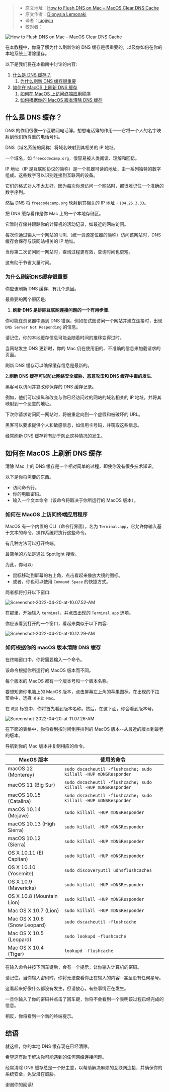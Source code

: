 > - 原文地址：[How to Flush DNS on Mac – MacOS Clear DNS Cache](https://www.freecodecamp.org/news/how-to-flush-dns-on-mac-macos-clear-dns-cache/)
> - 原文作者：[Dionysia Lemonaki](https://www.freecodecamp.org/news/author/dionysia/)
> - 译者：[luojiyin](https://github.com/luojiyin1987)
> - 校对者：

![How to Flush DNS on Mac – MacOS Clear DNS Cache](https://www.freecodecamp.org/news/content/images/size/w2000/2022/04/kaitlyn-baker-vZJdYl5JVXY-unsplash.jpg)

在本教程中，你将了解为什么刷新你的 DNS 缓存是很重要的，以及你如何在你的本地系统上清除缓存。

以下是我们将在本指南中讨论的内容:

1. [什么是 DNS 缓存？](./#what-is-dns-cache?)
    1. [为什么刷新 DNS 缓存很重要](./#why-flushing-dns-cache-is-important)
2. [如何在 MacOS 上刷新 DNS 缓存](./#how-to-flush-dns-on-macos)
    1. [如何在 MacOS 上访问终端应用程序](./#how-to-access-the-terminal-application-on-macos)
    2. [如何根据你的 MacOS 版本清除 DNS 缓存](./#how-to-clear-dns-cache-for-your-macos-version)

<h2 id="what-is-dns-cache?">什么是 DNS 缓存？</h2>

DNS 的作用很像一个互联网电话簿。想想电话簿的作用——它将一个人的名字映射到他们所尊重的电话号码。

DNS（域名系统的简称）将域名映射到其相关的 IP 地址。

一个域名，如 `freecodecamp.org`，很容易被人类阅读、理解和回忆。

IP 地址（IP 是互联网协议的简称）是一个机器可读的地址，由一系列独特的数字组成。这些数字可以识别连接到互联网的设备。

它们的格式对人不太友好，因为每次你想访问一个网站时，都很难记住一个准确的数字序列。

然后 DNS 将 `freecodecamp.org` 映射到其相关的 IP 地址 - `104.26.3.33`。

把 DNS 缓存看作是你 Mac 上的一个本地存储区。

它暂时存储并跟踪你的计算机的活动记录，如最近的网站访问。

每次你通过输入一个网站的 URL（统一资源定位器的简称）访问该网站时，DNS 缓存会保存与该网站相关的 IP 地址。

当你第二次访问同一网站时，查询过程更有效，查询时间也更短。

这有助于节省大量时间。

<h3 id="why-flushing-dns-cache-is-important">为什么刷新DNS缓存很重要</h3>

你应该刷新 DNS 缓存，有几个原因。

最重要的两个原因是:

1. **刷新 DNS 是排除互联网连接问题的一个有用步骤**.

你可能在浏览器中遇到 DNS 错误，例如在试图访问一个网站并建立连接时，出现 `DNS Server Not Responding` 的信息。

请记住，你的本地缓存信息可能会随着时间的推移变得过时。

当网站发生 DNS 更新时，你的 Mac 仍在使用旧的、不准确的信息来加载请求的页面。

刷新 DNS 缓存可以确保缓存信息是最新的。

2.**刷新 DNS 缓存可以防止网络安全威胁、恶意攻击和 DNS 缓存中毒的发生**.

黑客可以访问并篡改你保存的 DNS 缓存记录。

例如，他们可以操纵和改变与你已经访问过的网站的域名相关的 IP 地址，并将其映射到一个恶意的地址。

下次你请求访问同一网站时，将被重定向到一个虚假和被破坏的 URL。

黑客可以要求提供个人和敏感信息，如信用卡号码，并窃取这些信息。

经常刷新 DNS 缓存将有助于防止这种情况的发生。

<h2 id="how-to-flush-dns-on-macos">如何在 MacOS 上刷新 DNS 缓存</h2>

清除 Mac 上的 DNS 缓存是一个相对简单的过程，即使你没有很多技术知识。

以下是你将需要的东西。

- 访问命令行。
- 你的电脑密码。
- 输入一个文本命令（该命令将取决于你所运行的 MacOS 版本）。

<h3 id="how-to-access-the-terminal-application-on-macos">如何在 MacOS 上访问终端应用程序</h3>

MacOS 有一个内置的 CLI（命令行界面），名为 `Terminal.app`，它允许你输入基于文本的命令，操作系统将执行这些命令。

有几种方法可以打开终端。

最简单的方法是通过 Spotlight 搜索。

为此，你可以:

- 鼠标移动到屏幕的右上角，点击看起来像放大镜的图标。
- 或者，你也可以使用 `Command Space` 的快捷方式。

两者都将打开以下窗口:

![Screenshot-2022-04-20-at-10.07.52-AM](https://www.freecodecamp.org/news/content/images/2022/04/Screenshot-2022-04-20-at-10.07.52-AM.png)

在那里，开始输入 `terminal`，并点击出现的 `Terminal.app` 选项。

你应该看到打开的一个窗口，看起来类似于以下内容:

![Screenshot-2022-04-20-at-10.12.29-AM](https://www.freecodecamp.org/news/content/images/2022/04/Screenshot-2022-04-20-at-10.12.29-AM.png)

<h3 id="how-to-clear-dns-cache-for-your-macos-version">如何根据你的 macOS 版本清除 DNS 缓存</h3>

在终端窗口中，你将需要输入一个命令。

该命令根据你所运行的 MacOS 版本而不同。

每个版本的 MacOS 都有一个版本号和一个版本名称。

要想知道你电脑上的 MacOS 版本，点击屏幕左上角的苹果图标。在出现的下拉菜单中，选择 `关于此 Mac`。

在 `概览` 标签中，你将首先看到版本名称。然后，在这下面，你会看到版本号。

![Screenshot-2022-04-20-at-11.07.26-AM](https://www.freecodecamp.org/news/content/images/2022/04/Screenshot-2022-04-20-at-11.07.26-AM.png)

在下面的表格中，你将看到按时间倒序排列的 MacOS 版本--从最近的版本到最老的版本。

导航到你的 Mac 版本并复制相应的命令。

| MacOS      版本     | 使用的命令 |
| --- | --- |
| macOS 12 (Monterey) | `sudo dscacheutil -flushcache; sudo killall -HUP mDNSResponder` |
| macOS 11 (Big Sur) | `sudo dscacheutil -flushcache; sudo killall -HUP mDNSResponder` |
| macOS 10.15 (Catalina) | `sudo dscacheutil -flushcache; sudo killall -HUP mDNSResponder` |
| macOS 10.14 (Mojave) | `sudo killall -HUP mDNSResponder` |
| macOS 10.13 (High Sierra) | `sudo killall -HUP mDNSResponder` |
| macOS 10.12 (Sierra) | `sudo killall -HUP mDNSResponder` |
| OS X 10.11 (El Capitan) | `sudo killall -HUP mDNSResponder` |
| OS X 10.10 (Yosemite) | `sudo discoveryutil udnsflushcaches` |
| OS X 10.9 (Mavericks) | `sudo killall -HUP mDNSResponder` |
| OS X 10.8 (Mountain Lion) | `sudo killall -HUP mDNSResponder` |
| Mac OS X 10.7 (Lion) | `sudo killall -HUP mDNSResponder` |
| Mac OS X 10.6 (Snow Leopard) | `sudo dscacheutil -flushcache` |
| Mac OS X 10.5 (Leopard) | `sudo lookupd -flushcache` |
| Mac OS X 10.4 (Tiger) | `lookupd -flushcache` |

在输入命令并按下回车键后，会有一个提示，让你输入计算机的密码。

请记住，当你输入密码时，你将无法查看你正在输入的内容--甚至没有任何星号。

这看起来好像什么都没有发生，但请放心，有些事情正在发生。

一旦你输入了你的密码并点击了回车键，你将不会看到一个表明该过程已经完成的信息。

相反，你将看到一个新的终端提示。

## 结语

就这样，你的本地 DNS 缓存现在已经清除。

希望这有助于解决你可能遇到的任何网络连接问题。

经常清除 DNS 缓存总是一个好主意，以帮助解决麻烦的互联网连接，并确保你的系统安全，免受潜在威胁。

谢谢你的阅读!
